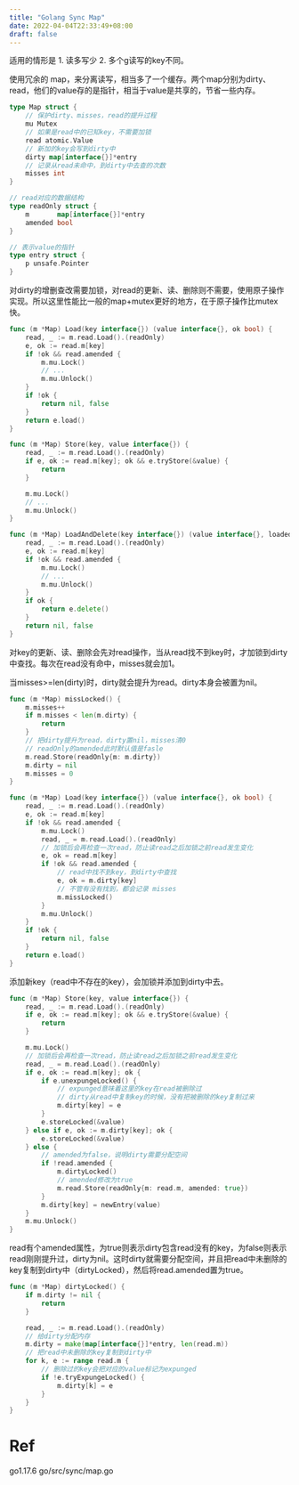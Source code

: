 ```yaml
---
title: "Golang Sync Map"
date: 2022-04-04T22:33:49+08:00
draft: false
---
```


适用的情形是 1. 读多写少 2. 多个g读写的key不同。

使用冗余的 map，来分离读写，相当多了一个缓存。两个map分别为dirty、read，他们的value存的是指针，相当于value是共享的，节省一些内存。

```go
type Map struct {
    // 保护dirty、misses，read的提升过程
	mu Mutex
    // 如果是read中的已知key，不需要加锁
	read atomic.Value 
    // 新加的key会写到dirty中
	dirty map[interface{}]*entry
    // 记录从read未命中，到dirty中去查的次数
	misses int
}

// read对应的数据结构
type readOnly struct {
	m       map[interface{}]*entry
	amended bool 
}

// 表示value的指针
type entry struct {
	p unsafe.Pointer 
}
```  

对dirty的增删查改需要加锁，对read的更新、读、删除则不需要，使用原子操作实现。所以这里性能比一般的map+mutex更好的地方，在于原子操作比mutex快。

```go
func (m *Map) Load(key interface{}) (value interface{}, ok bool) {
	read, _ := m.read.Load().(readOnly)
	e, ok := read.m[key]
	if !ok && read.amended {
		m.mu.Lock()
		// ...
		m.mu.Unlock()
	}
	if !ok {
		return nil, false
	}
	return e.load()
}

func (m *Map) Store(key, value interface{}) {
	read, _ := m.read.Load().(readOnly)
	if e, ok := read.m[key]; ok && e.tryStore(&value) {
		return
	}

	m.mu.Lock()
	// ...
	m.mu.Unlock()
}

func (m *Map) LoadAndDelete(key interface{}) (value interface{}, loaded bool) {
	read, _ := m.read.Load().(readOnly)
	e, ok := read.m[key]
	if !ok && read.amended {
		m.mu.Lock()
		// ...
		m.mu.Unlock()
	}
	if ok {
		return e.delete()
	}
	return nil, false
}
```

对key的更新、读、删除会先对read操作，当从read找不到key时，才加锁到dirty中查找。每次在read没有命中，misses就会加1。

当misses>=len(dirty)时，dirty就会提升为read。dirty本身会被置为nil。


```go
func (m *Map) missLocked() {
	m.misses++
	if m.misses < len(m.dirty) {
		return
	}
    // 把dirty提升为read，dirty置nil，misses清0
    // readOnly的amended此时默认值是fasle
	m.read.Store(readOnly{m: m.dirty})
	m.dirty = nil
	m.misses = 0
}

func (m *Map) Load(key interface{}) (value interface{}, ok bool) {
	read, _ := m.read.Load().(readOnly)
	e, ok := read.m[key]
	if !ok && read.amended {
		m.mu.Lock()
		read, _ = m.read.Load().(readOnly)
        // 加锁后会再检查一次read，防止读read之后加锁之前read发生变化
		e, ok = read.m[key]
		if !ok && read.amended {
            // read中找不到key，到dirty中查找
			e, ok = m.dirty[key]
            // 不管有没有找到，都会记录 misses
			m.missLocked()
		}
		m.mu.Unlock()
	}
	if !ok {
		return nil, false
	}
	return e.load()
}
```

添加新key（read中不存在的key），会加锁并添加到dirty中去。

```go
func (m *Map) Store(key, value interface{}) {
	read, _ := m.read.Load().(readOnly)
	if e, ok := read.m[key]; ok && e.tryStore(&value) {
		return
	}

	m.mu.Lock()
    // 加锁后会再检查一次read，防止读read之后加锁之前read发生变化
	read, _ = m.read.Load().(readOnly)
	if e, ok := read.m[key]; ok {
		if e.unexpungeLocked() {
            // expunged意味着这里的key在read被删除过
            // dirty从read中复制key的时候，没有把被删除的key复制过来
			m.dirty[key] = e
		}
		e.storeLocked(&value)
	} else if e, ok := m.dirty[key]; ok {
		e.storeLocked(&value)
	} else {
        // amended为false，说明dirty需要分配空间
		if !read.amended {
			m.dirtyLocked()
            // amended修改为true
			m.read.Store(readOnly{m: read.m, amended: true})
		}
		m.dirty[key] = newEntry(value)
	}
	m.mu.Unlock()
}

```

read有个amended属性，为true则表示dirty包含read没有的key，为false则表示read刚刚提升过，dirty为nil。这时dirty就需要分配空间，并且把read中未删除的key复制到dirty中（dirtyLocked），然后将read.amended置为true。

```go
func (m *Map) dirtyLocked() {
	if m.dirty != nil {
		return
	}

	read, _ := m.read.Load().(readOnly)
    // 给dirty分配内存
	m.dirty = make(map[interface{}]*entry, len(read.m))
    // 把read中未删除的key复制到dirty中
	for k, e := range read.m {
        // 删除过的key会把对应的value标记为expunged
		if !e.tryExpungeLocked() {
			m.dirty[k] = e
		}
	}
}
```

# Ref

go1.17.6 go/src/sync/map.go